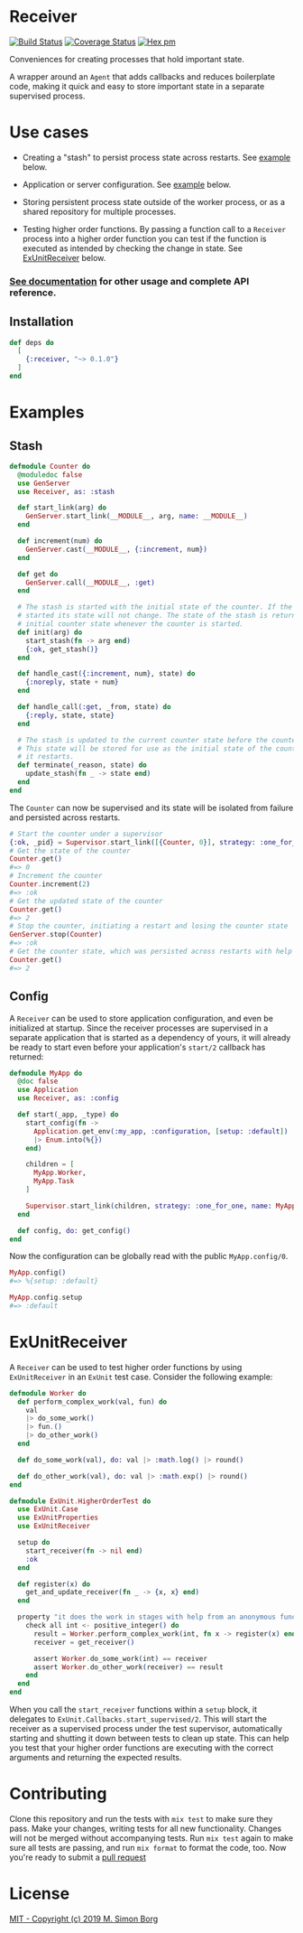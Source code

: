 # Receiver

[![Build Status](https://travis-ci.org/msimonborg/receiver.svg?branch=master)](https://travis-ci.org/msimonborg/receiver)
[![Coverage Status](https://coveralls.io/repos/github/msimonborg/receiver/badge.svg?branch=master)](https://coveralls.io/github/msimonborg/receiver?branch=master)
[![Hex pm](https://img.shields.io/hexpm/v/receiver.svg?style=flat)](https://hex.pm/packages/receiver)

Conveniences for creating processes that hold important state.

A wrapper around an `Agent` that adds callbacks and reduces boilerplate code, making it
quick and easy to store important state in a separate supervised process.

# Use cases

  * Creating a "stash" to persist process state across restarts. See [example](#stash) below.

  * Application or server configuration. See [example](#config) below.

  * Storing persistent process state outside of the worker process, or as a shared repository
  for multiple processes.

  * Testing higher order functions. By passing a function call to a `Receiver` process into a higher
  order function you can test if the function is executed as intended by checking the change in state.
  See [ExUnitReceiver](#exunitreceiver) below.

### [See documentation](https://hexdocs.pm/receiver/Receiver.html) for other usage and complete API reference.

## Installation

```elixir
def deps do
  [
    {:receiver, "~> 0.1.0"}
  ]
end
```

# Examples

## Stash

```elixir
defmodule Counter do
  @moduledoc false
  use GenServer
  use Receiver, as: :stash

  def start_link(arg) do
    GenServer.start_link(__MODULE__, arg, name: __MODULE__)
  end

  def increment(num) do
    GenServer.cast(__MODULE__, {:increment, num})
  end

  def get do
    GenServer.call(__MODULE__, :get)
  end

  # The stash is started with the initial state of the counter. If the stash is already
  # started its state will not change. The state of the stash is returned as the
  # initial counter state whenever the counter is started.
  def init(arg) do
    start_stash(fn -> arg end)
    {:ok, get_stash()}
  end

  def handle_cast({:increment, num}, state) do
    {:noreply, state + num}
  end

  def handle_call(:get, _from, state) do
    {:reply, state, state}
  end

  # The stash is updated to the current counter state before the counter exits.
  # This state will be stored for use as the initial state of the counter when
  # it restarts.
  def terminate(_reason, state) do
    update_stash(fn _ -> state end)
  end
end
```

The `Counter` can now be supervised and its state will be isolated from failure and persisted across restarts.
```elixir
# Start the counter under a supervisor
{:ok, _pid} = Supervisor.start_link([{Counter, 0}], strategy: :one_for_one)
# Get the state of the counter
Counter.get()
#=> 0
# Increment the counter
Counter.increment(2)
#=> :ok
# Get the updated state of the counter
Counter.get()
#=> 2
# Stop the counter, initiating a restart and losing the counter state
GenServer.stop(Counter)
#=> :ok
# Get the counter state, which was persisted across restarts with help of the stash
Counter.get()
#=> 2
```

## Config
A `Receiver` can be used to store application configuration, and even be initialized
at startup. Since the receiver processes are supervised in a separate application
that is started as a dependency of yours, it will already be ready to start even before your
application's `start/2` callback has returned:

```elixir
defmodule MyApp do
  @doc false
  use Application
  use Receiver, as: :config

  def start(_app, _type) do
    start_config(fn ->
      Application.get_env(:my_app, :configuration, [setup: :default])
      |> Enum.into(%{})
    end)

    children = [
      MyApp.Worker,
      MyApp.Task
    ]

    Supervisor.start_link(children, strategy: :one_for_one, name: MyApp)
  end

  def config, do: get_config()
end
```
Now the configuration can be globally read with the public `MyApp.config/0`.

```elixir
MyApp.config()
#=> %{setup: :default}

MyApp.config.setup
#=> :default
```

# ExUnitReceiver
A `Receiver` can be used to test higher order functions by using `ExUnitReceiver` in an `ExUnit` test case.
Consider the following example:

```elixir
defmodule Worker do
  def perform_complex_work(val, fun) do
    val
    |> do_some_work()
    |> fun.()
    |> do_other_work()
  end

  def do_some_work(val), do: val |> :math.log() |> round()

  def do_other_work(val), do: val |> :math.exp() |> round()
end

defmodule ExUnit.HigherOrderTest do
  use ExUnit.Case
  use ExUnitProperties
  use ExUnitReceiver

  setup do
    start_receiver(fn -> nil end)
    :ok
  end

  def register(x) do
    get_and_update_receiver(fn _ -> {x, x} end)
  end

  property "it does the work in stages with help from an anonymous function" do
    check all int <- positive_integer() do
      result = Worker.perform_complex_work(int, fn x -> register(x) end)
      receiver = get_receiver()

      assert Worker.do_some_work(int) == receiver
      assert Worker.do_other_work(receiver) == result
    end
  end
end
```

When you call the `start_receiver` functions within a `setup` block, it delegates to
`ExUnit.Callbacks.start_supervised/2`. This will start the receiver as a supervised process under
the test supervisor, automatically starting and shutting it down between tests to clean up state.
This can help you test that your higher order functions are executing with the correct arguments
and returning the expected results.

# Contributing
Clone this repository and run the tests with `mix test` to make sure they pass. Make your changes, writing tests for all new functionality. Changes will not be merged without accompanying tests. Run `mix test` again to make sure all tests are passing, and run `mix format` to format the code, too. Now you're ready to submit a [pull request](https://help.github.com/en/articles/about-pull-requests)

# License
[MIT - Copyright (c) 2019 M. Simon Borg](LICENSE.txt)
